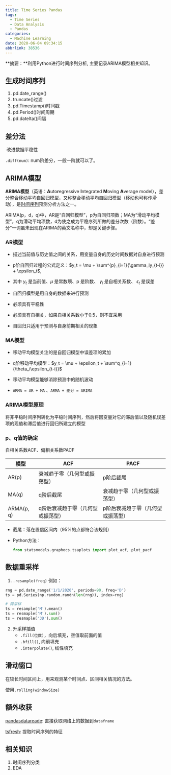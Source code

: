 ```yaml
---
title: Time Series Pandas
tags:
  - Time Series
  - Data Analysis
  - Pandas
categories:
  - Machine Learning
date: 2020-06-04 09:34:15
abbrlink: 38536
---
```


**摘要：**利用Python进行时间序列分析,  主要记录ARIMA模型相关知识。

<!---more--->



## 生成时间序列

1. pd.date_range()
2. truncate()过滤
3. pd.Timestamp()时间戳
4. pd.Period()时间周期
5. pd.datelta()间隔



## 差分法

​	改进数据平稳性

`.diff(num)`: num阶差分，一般一阶就可以了。



## ARIMA模型

​		**ARIMA模型**（英语：**A**uto**r**egressive **I**ntegrated **M**oving **A**verage model），差分整合移动平均自回归模型，又称整合移动平均自回归模型（移动也可称作滑动），是[时间序列](https://baike.baidu.com/item/时间序列)预测分析方法之一。

​		ARIMA(p，d，q)中，AR是“自回归模型”，p为自回归项数；MA为“滑动平均模型”，q为滑动平均项数，d为使之成为平稳序列所做的差分次数（阶数）。“差分”一词虽未出现在ARIMA的英文名称中，却是关键步骤。

### AR模型

- 描述当前值与历史值之间的关系，用变量自身的历史时间数据对自身进行预测

- p阶自回归过程的公式定义：$y_t = \mu + \sum^{p}_{i=1}{\gamma_iy_{t-i}} + \epsilon_t$, 

- 其中 $y_t$ 是当前值、$\mu$ 是常数项、p 是阶数、 $\gamma_i$ 是自相关系数、 $\epsilon_t$ 是误差

    

- 自回归模型是用自身的数据来进行预测

- 必须具有平稳性

- 必须具有自相关，如果自相关系数小于0.5，则不宜采用

- 自回归只适用于预测与自身前期相关的现象

### MA模型

- 移动平均模型关注的是自回归模型中误差项的累加
- q阶移动平均模型：$y_t = \mu + \epsilon_t + \sum^q_{i=1}{\theta_i\epsilon_{t-i}}$ 
- 移动平均模型能够消除预测中的随机波动



- `ARMA = AR + MA` 、`ARMA + 差分 = ARIMA`

### ARIMA模型原理

​		将非平稳时间序列转化为平稳时间序列，然后将因变量对它的滞后值以及随机误差项的现值和滞后值进行回归所建立的模型

### p、q值的确定

自相关系数ACF、偏相关系数PACF

| 模型       | ACF                               | PACF                              |
| ---------- | --------------------------------- | --------------------------------- |
| AR(p)      | 衰减趋于零（几何型或振荡型）      | p阶后截尾                         |
| MA(q)      | q阶后截尾                         | 衰减趋于零（几何型或振荡型）      |
| ARMA(p, q) | q阶后衰减趋于零（几何型或振荡型） | p阶后衰减趋于零（几何型或振荡型） |

- 截尾：落在置信区间内（95%的点都符合该规则）

- Python方法：

    ```python
    from statsmodels.graphocs.tsaplots import plot_acf, plot_pacf
    ```



## 数据重采样

1. `.resample(freq)` 例如：

```Python
rng = pd.date_range('1/1/2020', periods=90, freq='D')
ts = pd.Series(np.random.randn(len(rng)), index=rng)

# 降采样
ts = resample('M').mean()
ts = resmaple('M').sum()
ts = resmaple('3D').sum()
```

2. 升采样插值
   - `.fill(位数)`，向后填充，空值取前面的值
   - `.bfill()`, 向前填充
   - `.interpolate()`, 线性填充



## 滑动窗口

在较长时间区间上，用来观测某个时间点、区间相关情况的方法。

使用`.rolling(windowSize)`



## 额外收获

[pandasdatareade](https://github.com/pydata/pandas-datareader): 直接获取网络上的数据到`dataframe`

[tsfresh](https://github.com/blue-yonder/tsfresh): 提取时间序列的特征



## 相关知识

1. 时间序列分类
2. EDA